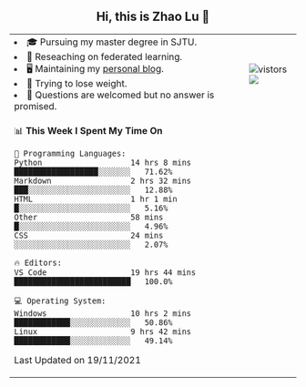 <h2 align="center"> Hi, this is Zhao Lu 👋</h2>

<table style="overflow:hidden;">
    <tr> 
        <td>
            <li>🎓 Pursuing my master degree in SJTU.</li>
            <li>🌱 Reseaching on federated learning.</li>
            <li>🖥️ Maintaining my <a href="https://ifarewell.xyz">personal blog</a>.</li>
            <li>💪 Trying to lose weight.</li>
            <li>💬 Questions are welcomed but no answer is promised.</li> 
        </td>
        <td>
            <img src="https://visitor-badge.glitch.me/badge?page_id=ifarewell" alt="vistors" />
        <br>
          <img src="https://github-readme-stats.vercel.app/api?username=ifarewell&theme=graywhite&hide=prs,contribs&show_icons=true&hide_border=true&icon_color=CE1D2D&text_color=718096&bg_color=ffffff&hide_title=true" />
        </td>
    </tr>
    <tr>
        <td colspan="2">
            
<!--START_SECTION:waka-->
📊 **This Week I Spent My Time On** 

```text
💬 Programming Languages: 
Python                   14 hrs 8 mins       ██████████████████░░░░░░░   71.62% 
Markdown                 2 hrs 32 mins       ███░░░░░░░░░░░░░░░░░░░░░░   12.88% 
HTML                     1 hr 1 min          █░░░░░░░░░░░░░░░░░░░░░░░░   5.16% 
Other                    58 mins             █░░░░░░░░░░░░░░░░░░░░░░░░   4.96% 
CSS                      24 mins             ░░░░░░░░░░░░░░░░░░░░░░░░░   2.07%

🔥 Editors: 
VS Code                  19 hrs 44 mins      █████████████████████████   100.0%

💻 Operating System: 
Windows                  10 hrs 2 mins       ████████████░░░░░░░░░░░░░   50.86% 
Linux                    9 hrs 42 mins       ████████████░░░░░░░░░░░░░   49.14%

```


 Last Updated on 19/11/2021
<!--END_SECTION:waka-->
            
</td></tr>
</table>

